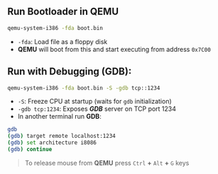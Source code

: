 ## Run Bootloader in QEMU
```bash
qemu-system-i386 -fda boot.bin
```
- `-fda`: Load file as a floppy disk
- **QEMU** will boot from this and start executing from address `0x7C00`

## Run with Debugging (GDB):
```bash
qemu-system-i386 -fda boot.bin -S -gdb tcp::1234
```
- `-S`: Freeze CPU at startup (waits for `gdb` initialization)
- `-gdb tcp:1234`: Exposes ***GDB*** server on TCP port 1234
- In another terminal run **GDB**:
```bash
gdb
(gdb) target remote localhost:1234
(gdb) set architecture i8086
(gdb) continue
```

> To release mouse from **QEMU** press `Ctrl` **+** `Alt` **+** `G` keys
